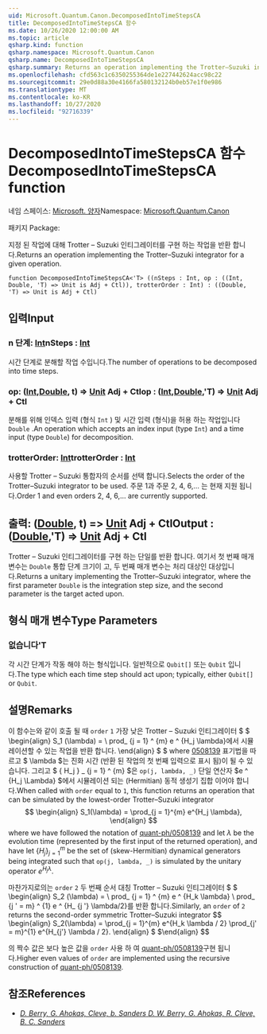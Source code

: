 ```yaml
---
uid: Microsoft.Quantum.Canon.DecomposedIntoTimeStepsCA
title: DecomposedIntoTimeStepsCA 함수
ms.date: 10/26/2020 12:00:00 AM
ms.topic: article
qsharp.kind: function
qsharp.namespace: Microsoft.Quantum.Canon
qsharp.name: DecomposedIntoTimeStepsCA
qsharp.summary: Returns an operation implementing the Trotter–Suzuki integrator for a given operation.
ms.openlocfilehash: cfd563c1c6350255364de1e227442624acc98c22
ms.sourcegitcommit: 29e0d88a30e4166fa580132124b0eb57e1f0e986
ms.translationtype: MT
ms.contentlocale: ko-KR
ms.lasthandoff: 10/27/2020
ms.locfileid: "92716339"
---
```

# <a name="decomposedintotimestepsca-function"></a><span data-ttu-id="90608-102">DecomposedIntoTimeStepsCA 함수</span><span class="sxs-lookup"><span data-stu-id="90608-102">DecomposedIntoTimeStepsCA function</span></span>

<span data-ttu-id="90608-103">네임 스페이스: [Microsoft. 양자](xref:Microsoft.Quantum.Canon)</span><span class="sxs-lookup"><span data-stu-id="90608-103">Namespace: [Microsoft.Quantum.Canon](xref:Microsoft.Quantum.Canon)</span></span>

<span data-ttu-id="90608-104">패키지 [](https://nuget.org/packages/)</span><span class="sxs-lookup"><span data-stu-id="90608-104">Package: [](https://nuget.org/packages/)</span></span>


<span data-ttu-id="90608-105">지정 된 작업에 대해 Trotter – Suzuki 인티그레이터를 구현 하는 작업을 반환 합니다.</span><span class="sxs-lookup"><span data-stu-id="90608-105">Returns an operation implementing the Trotter–Suzuki integrator for a given operation.</span></span>

```qsharp
function DecomposedIntoTimeStepsCA<'T> ((nSteps : Int, op : ((Int, Double, 'T) => Unit is Adj + Ctl)), trotterOrder : Int) : ((Double, 'T) => Unit is Adj + Ctl)
```


## <a name="input"></a><span data-ttu-id="90608-106">입력</span><span class="sxs-lookup"><span data-stu-id="90608-106">Input</span></span>

### <a name="nsteps--int"></a><span data-ttu-id="90608-107">n 단계: [Int](xref:microsoft.quantum.lang-ref.int)</span><span class="sxs-lookup"><span data-stu-id="90608-107">nSteps : [Int](xref:microsoft.quantum.lang-ref.int)</span></span>

<span data-ttu-id="90608-108">시간 단계로 분해할 작업 수입니다.</span><span class="sxs-lookup"><span data-stu-id="90608-108">The number of operations to be decomposed into time steps.</span></span>


### <a name="op--intdoublet--unit-adj--ctl"></a><span data-ttu-id="90608-109">op: ([Int](xref:microsoft.quantum.lang-ref.int),[Double](xref:microsoft.quantum.lang-ref.double), t) => [Unit](xref:microsoft.quantum.lang-ref.unit) Adj + Ctl</span><span class="sxs-lookup"><span data-stu-id="90608-109">op : ([Int](xref:microsoft.quantum.lang-ref.int),[Double](xref:microsoft.quantum.lang-ref.double),'T) => [Unit](xref:microsoft.quantum.lang-ref.unit) Adj + Ctl</span></span>

<span data-ttu-id="90608-110">분해를 위해 인덱스 입력 (형식 `Int` ) 및 시간 입력 (형식)을 허용 하는 작업입니다 `Double` .</span><span class="sxs-lookup"><span data-stu-id="90608-110">An operation which accepts an index input (type `Int`) and a time input (type `Double`) for decomposition.</span></span>


### <a name="trotterorder--int"></a><span data-ttu-id="90608-111">trotterOrder: [Int](xref:microsoft.quantum.lang-ref.int)</span><span class="sxs-lookup"><span data-stu-id="90608-111">trotterOrder : [Int](xref:microsoft.quantum.lang-ref.int)</span></span>

<span data-ttu-id="90608-112">사용할 Trotter – Suzuki 통합자의 순서를 선택 합니다.</span><span class="sxs-lookup"><span data-stu-id="90608-112">Selects the order of the Trotter–Suzuki integrator to be used.</span></span>
<span data-ttu-id="90608-113">주문 1과 주문 2, 4, 6,... 는 현재 지원 됩니다.</span><span class="sxs-lookup"><span data-stu-id="90608-113">Order 1 and even orders 2, 4, 6,... are currently supported.</span></span>



## <a name="output--doublet--unit-adj--ctl"></a><span data-ttu-id="90608-114">출력: ([Double](xref:microsoft.quantum.lang-ref.double), t) => [Unit](xref:microsoft.quantum.lang-ref.unit) Adj + Ctl</span><span class="sxs-lookup"><span data-stu-id="90608-114">Output : ([Double](xref:microsoft.quantum.lang-ref.double),'T) => [Unit](xref:microsoft.quantum.lang-ref.unit) Adj + Ctl</span></span>

<span data-ttu-id="90608-115">Trotter – Suzuki 인티그레이터를 구현 하는 단일를 반환 합니다. 여기서 첫 번째 매개 변수는 `Double` 통합 단계 크기이 고, 두 번째 매개 변수는 처리 대상인 대상입니다.</span><span class="sxs-lookup"><span data-stu-id="90608-115">Returns a unitary implementing the Trotter–Suzuki integrator, where the first parameter `Double` is the integration step size, and the second parameter is the target acted upon.</span></span>

## <a name="type-parameters"></a><span data-ttu-id="90608-116">형식 매개 변수</span><span class="sxs-lookup"><span data-stu-id="90608-116">Type Parameters</span></span>

### <a name="t"></a><span data-ttu-id="90608-117">없습니다</span><span class="sxs-lookup"><span data-stu-id="90608-117">'T</span></span>

<span data-ttu-id="90608-118">각 시간 단계가 작동 해야 하는 형식입니다. 일반적으로 `Qubit[]` 또는 `Qubit` 입니다.</span><span class="sxs-lookup"><span data-stu-id="90608-118">The type which each time step should act upon; typically, either `Qubit[]` or `Qubit`.</span></span>

## <a name="remarks"></a><span data-ttu-id="90608-119">설명</span><span class="sxs-lookup"><span data-stu-id="90608-119">Remarks</span></span>

<span data-ttu-id="90608-120">이 함수는와 같이 호출 될 때 `order` `1` 가장 낮은 Trotter – Suzuki 인티그레이터 $ $ \begin{align} S_1 (\lambda) = \ prod_ {j = 1} ^ {m} e ^ {H_j \lambda}에서 시뮬레이션할 수 있는 작업을 반환 합니다. \end{align} $ $ where [0508139](https://arxiv.org/abs/quant-ph/0508139) 표기법을 따르고 $ \lambda $는 진화 시간 (반환 된 작업의 첫 번째 입력으로 표시 됨)이 될 수 있습니다. 그리고 $ \{ H_j \} _ {j = 1} ^ {m} $은 `op(j, lambda, _)` 단일 연산자 $e ^ {H_j \Lambda} $에서 시뮬레이션 되는 (Hermitian) 동적 생성기 집합 이어야 합니다.</span><span class="sxs-lookup"><span data-stu-id="90608-120">When called with `order` equal to `1`, this function returns an operation that can be simulated by the lowest-order Trotter–Suzuki integrator $$ \begin{align} S_1(\lambda) = \prod_{j = 1}^{m} e^{H_j \lambda}, \end{align} $$ where we have followed the notation of [quant-ph/0508139](https://arxiv.org/abs/quant-ph/0508139) and let $\lambda$ be the evolution time (represented by the first input of the returned operation), and have let $\{H_j\}_{j = 1}^{m}$ be the set of (skew-Hermitian) dynamical generators being integrated such that `op(j, lambda, _)` is simulated by the unitary operator $e^{H_j \lambda}$.</span></span>

<span data-ttu-id="90608-121">마찬가지로의는 `order` `2` 두 번째 순서 대칭 Trotter – Suzuki 인티그레이터 $ $ \begin{align} S_2 (\lambda) = \ prod_ {j = 1} ^ {m} e ^ {H_k \lambda} \ prod_ {j ' = m} ^ {1} e ^ {H_ {j '} \lambda/2}를 반환 합니다.</span><span class="sxs-lookup"><span data-stu-id="90608-121">Similarly, an `order` of `2` returns the second-order symmetric Trotter–Suzuki integrator $$ \begin{align} S_2(\lambda) = \prod_{j = 1}^{m} e^{H_k \lambda / 2} \prod_{j' = m}^{1} e^{H_{j'} \lambda / 2}.</span></span>
<span data-ttu-id="90608-122">\end{align} $ $</span><span class="sxs-lookup"><span data-stu-id="90608-122">\end{align} $$</span></span>

<span data-ttu-id="90608-123">의 짝수 값은 보다 높은 값을 `order` 사용 하 여 [quant-ph/0508139](https://arxiv.org/abs/quant-ph/0508139)구현 됩니다.</span><span class="sxs-lookup"><span data-stu-id="90608-123">Higher even values of `order` are implemented using the recursive construction of [quant-ph/0508139](https://arxiv.org/abs/quant-ph/0508139).</span></span>

## <a name="references"></a><span data-ttu-id="90608-124">참조</span><span class="sxs-lookup"><span data-stu-id="90608-124">References</span></span>

- [<span data-ttu-id="90608-125">*D. Berry, G. Ahokas, Cleve, b. Sanders*</span><span class="sxs-lookup"><span data-stu-id="90608-125"> *D. W. Berry, G. Ahokas, R. Cleve, B. C. Sanders* </span></span>](https://arxiv.org/abs/quant-ph/0508139)